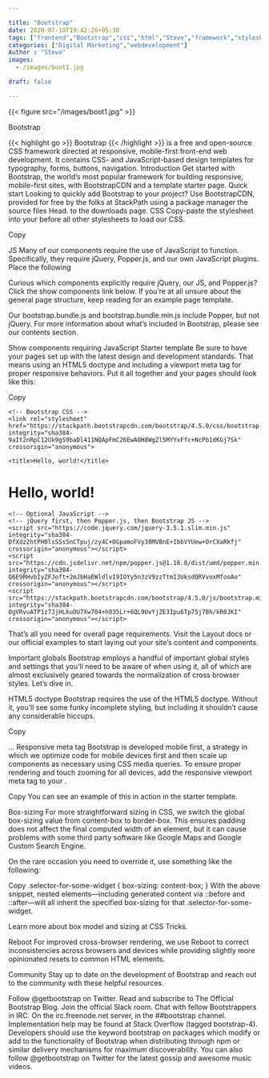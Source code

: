 ```yaml
---

title: "Bootstrap"
date: 2020-07-10T19:42:26+05:30
tags: ["frontend","Bootstrap","css","html","Steve","framework","stylesheets"]
categories: ["Digital Marketing","webdevelopment"]
Author : "Steve"
images:
  - /images/boot1.jpg

draft: false

---
```


{{< figure src="/images/boot1.jpg" >}}

Bootstrap

{{< highlight go >}} Bootstrap {{< /highlight >}} is a free and open-source CSS framework directed at responsive, mobile-first front-end web development. It contains CSS- and JavaScript-based design templates for typography, forms, buttons, navigation.
Introduction
Get started with Bootstrap, the world’s most popular framework for building responsive, mobile-first sites, with BootstrapCDN and a template starter page.
Quick start
Looking to quickly add Bootstrap to your project? Use BootstrapCDN, provided for free by the folks at StackPath using a package manager the source files Head. to the downloads page.
CSS
Copy-paste the stylesheet <link> into your <head> before all other stylesheets to load our CSS.

Copy
<link rel="stylesheet" href="https://stackpath.bootstrapcdn.com/bootstrap/4.5.0/css/bootstrap.min.css" integrity="sha384-9aIt2nRpC12Uk9gS9baDl411NQApFmC26EwAOH8WgZl5MYYxFfc+NcPb1dKGj7Sk" crossorigin="anonymous">
JS
Many of our components require the use of JavaScript to function. Specifically, they require jQuery, Popper.js, and our own JavaScript plugins. Place the following <script>s near the end of your pages, right before the closing </body> tag, to enable them. jQuery must come first, then Popper.js, and then our JavaScript plugins.

We use jQuery’s slim build, but the full version is also supported.

Copy
<script src="https://code.jquery.com/jquery-3.5.1.slim.min.js" integrity="sha384-DfXdz2htPH0lsSSs5nCTpuj/zy4C+OGpamoFVy38MVBnE+IbbVYUew+OrCXaRkfj" crossorigin="anonymous"></script>
<script src="https://cdn.jsdelivr.net/npm/popper.js@1.16.0/dist/umd/popper.min.js" integrity="sha384-Q6E9RHvbIyZFJoft+2mJbHaEWldlvI9IOYy5n3zV9zzTtmI3UksdQRVvoxMfooAo" crossorigin="anonymous"></script>
<script src="https://stackpath.bootstrapcdn.com/bootstrap/4.5.0/js/bootstrap.min.js" integrity="sha384-OgVRvuATP1z7JjHLkuOU7Xw704+h835Lr+6QL9UvYjZE3Ipu6Tp75j7Bh/kR0JKI" crossorigin="anonymous"></script>
Curious which components explicitly require jQuery, our JS, and Popper.js? Click the show components link below. If you’re at all unsure about the general page structure, keep reading for an example page template.

Our bootstrap.bundle.js and bootstrap.bundle.min.js include Popper, but not jQuery. For more information about what’s included in Bootstrap, please see our contents section.

Show components requiring JavaScript
Starter template
Be sure to have your pages set up with the latest design and development standards. That means using an HTML5 doctype and including a viewport meta tag for proper responsive behaviors. Put it all together and your pages should look like this:

Copy
<!doctype html>
<html lang="en">
  <head>
    <!-- Required meta tags -->
    <meta charset="utf-8">
    <meta name="viewport" content="width=device-width, initial-scale=1, shrink-to-fit=no">

    <!-- Bootstrap CSS -->
    <link rel="stylesheet" href="https://stackpath.bootstrapcdn.com/bootstrap/4.5.0/css/bootstrap.min.css" integrity="sha384-9aIt2nRpC12Uk9gS9baDl411NQApFmC26EwAOH8WgZl5MYYxFfc+NcPb1dKGj7Sk" crossorigin="anonymous">

    <title>Hello, world!</title>
  </head>
  <body>
    <h1>Hello, world!</h1>

    <!-- Optional JavaScript -->
    <!-- jQuery first, then Popper.js, then Bootstrap JS -->
    <script src="https://code.jquery.com/jquery-3.5.1.slim.min.js" integrity="sha384-DfXdz2htPH0lsSSs5nCTpuj/zy4C+OGpamoFVy38MVBnE+IbbVYUew+OrCXaRkfj" crossorigin="anonymous"></script>
    <script src="https://cdn.jsdelivr.net/npm/popper.js@1.16.0/dist/umd/popper.min.js" integrity="sha384-Q6E9RHvbIyZFJoft+2mJbHaEWldlvI9IOYy5n3zV9zzTtmI3UksdQRVvoxMfooAo" crossorigin="anonymous"></script>
    <script src="https://stackpath.bootstrapcdn.com/bootstrap/4.5.0/js/bootstrap.min.js" integrity="sha384-OgVRvuATP1z7JjHLkuOU7Xw704+h835Lr+6QL9UvYjZE3Ipu6Tp75j7Bh/kR0JKI" crossorigin="anonymous"></script>
  </body>
</html>
That’s all you need for overall page requirements. Visit the Layout docs or our official examples to start laying out your site’s content and components.

Important globals
Bootstrap employs a handful of important global styles and settings that you’ll need to be aware of when using it, all of which are almost exclusively geared towards the normalization of cross browser styles. Let’s dive in.

HTML5 doctype
Bootstrap requires the use of the HTML5 doctype. Without it, you’ll see some funky incomplete styling, but including it shouldn’t cause any considerable hiccups.

Copy
<!doctype html>
<html lang="en">
  ...
</html>
Responsive meta tag
Bootstrap is developed mobile first, a strategy in which we optimize code for mobile devices first and then scale up components as necessary using CSS media queries. To ensure proper rendering and touch zooming for all devices, add the responsive viewport meta tag to your <head>.

Copy
<meta name="viewport" content="width=device-width, initial-scale=1, shrink-to-fit=no">
You can see an example of this in action in the starter template.

Box-sizing
For more straightforward sizing in CSS, we switch the global box-sizing value from content-box to border-box. This ensures padding does not affect the final computed width of an element, but it can cause problems with some third party software like Google Maps and Google Custom Search Engine.

On the rare occasion you need to override it, use something like the following:

Copy
.selector-for-some-widget {
  box-sizing: content-box;
}
With the above snippet, nested elements—including generated content via ::before and ::after—will all inherit the specified box-sizing for that .selector-for-some-widget.

Learn more about box model and sizing at CSS Tricks.

Reboot
For improved cross-browser rendering, we use Reboot to correct inconsistencies across browsers and devices while providing slightly more opinionated resets to common HTML elements.

Community
Stay up to date on the development of Bootstrap and reach out to the community with these helpful resources.

Follow @getbootstrap on Twitter.
Read and subscribe to The Official Bootstrap Blog.
Join the official Slack room.
Chat with fellow Bootstrappers in IRC. On the irc.freenode.net server, in the ##bootstrap channel.
Implementation help may be found at Stack Overflow (tagged bootstrap-4).
Developers should use the keyword bootstrap on packages which modify or add to the functionality of Bootstrap when distributing through npm or similar delivery mechanisms for maximum discoverability.
You can also follow @getbootstrap on Twitter for the latest gossip and awesome music videos.